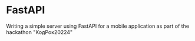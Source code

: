 ﻿# FastAPI
Writing a simple server using FastAPI for a mobile application as part of the hackathon "КодРок20224"
